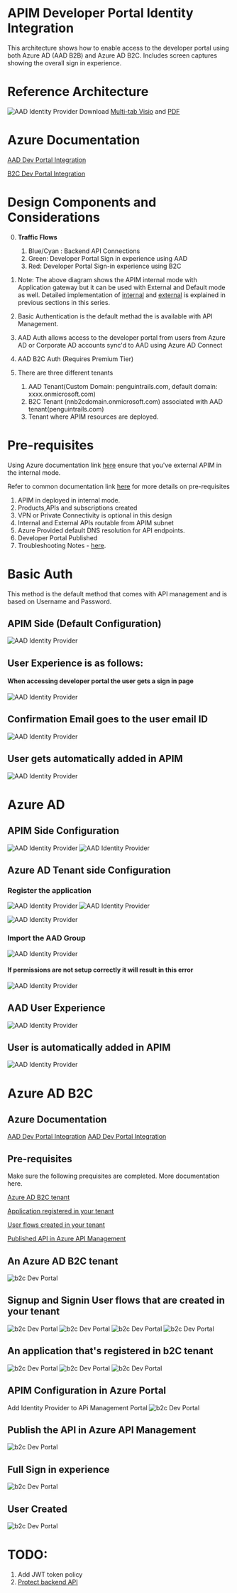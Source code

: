
# APIM Developer Portal Identity Integration

This architecture shows how to enable access to the developer portal using both Azure AD (AAD B2B) and Azure AD B2C. Includes screen captures showing the overall sign in experience.

# Reference Architecture
![AAD Identity Provider](images/identity/apim-identity-architecture.png)
Download [Multi-tab Visio](APIM-all-reference-architectures-visio.vsdx) and [PDF](APIM-all-reference-architectures-PDF.pdf)

# Azure Documentation

[AAD Dev Portal Integration](https://docs.microsoft.com/en-us/azure/api-management/api-management-howto-aad)

[B2C Dev Portal Integration](https://docs.microsoft.com/en-us/azure/api-management/api-management-howto-aad-b2c)

# Design Components and Considerations

0. **Traffic Flows**
   
   1. Blue/Cyan : Backend API Connections
   2. Green: Developer Portal Sign in experience using AAD
   3. Red: Developer Portal Sign-in experience  using B2C
  

1. Note: The above diagram shows the APIM internal mode with Application gateway but it can be used with External and Default mode as well. Detailed implementation of [internal](README-internal.md) and [external](README-external.md) is explained in previous sections in this series.
2. Basic Authentication is the default methad the is available with API Management.
3. AAD Auth allows access to the developer portal from users from Azure AD or Corporate AD accounts sync'd to AAD using Azure AD Connect
4. AAD B2C Auth (Requires Premium Tier)
5. There are three different tenants
   1. AAD Tenant(Custom Domain: penguintrails.com, default domain: xxxx.onmicrosoft.com)
   2. B2C Tenant (nnb2cdomain.onmicrosoft.com) associated with AAD tenant(penguintrails.com)
   3. Tenant where APIM resources are deployed.


# Pre-requisites
Using Azure documentation link [here](https://docs.microsoft.com/en-us/azure/api-management/import-and-publish) ensure that you've external APIM in the internal mode.

Refer to common documentation link [here](README-common.md) for more details on pre-requisites
1. APIM in deployed in internal mode.
2. Products,APIs and subscriptions created
3. VPN or Private Connectivity is optional in this design
4. Internal and External APIs routable from APIM subnet
5. Azure Provided default DNS resolution for API endpoints.
6. Developer Portal Published
7. Troubleshooting Notes - [here](README-troubleshooting.md).

# Basic Auth

This method is the default method that comes with API management and is based on Username and Password.

## APIM Side (Default Configuration)


![AAD Identity Provider](images/identity/basic-auth.png)

## User Experience is as follows:

#### When accessing developer portal the user gets a sign in page
![AAD Identity Provider](images/identity/basic-sign-up-experience.png)

## Confirmation Email goes to the user email ID

![AAD Identity Provider](images/identity/basic-confirmation-email.png)



## User gets automatically added in APIM
![AAD Identity Provider](images/identity/basic-users.png)

# Azure AD

## APIM Side Configuration

![AAD Identity Provider](images/identity/aad-add-identity-provider.png)
![AAD Identity Provider](images/identity/aad-indentity-provider.png)

## Azure AD Tenant side Configuration

### Register the application

![AAD Identity Provider](images/identity/aad-register-app-developer-portal.png)
![AAD Identity Provider](images/identity/add-permissions-microsoft-graph.png)


![AAD Identity Provider](images/identity/aad-id-token.png)

### Import the AAD Group

![AAD Identity Provider](images/identity/apim-developer-aad-group.png)
#### If permissions are not setup correctly it will result in this error
![AAD Identity Provider](images/identity/graph-api-error.png)

## AAD User Experience
![AAD Identity Provider](images/identity/aad-signup-experience.png)
## User is automatically added in APIM
![AAD Identity Provider](images/identity/aad-users-after-registration.png)




# Azure AD B2C

## Azure Documentation
[AAD Dev Portal Integration](https://docs.microsoft.com/en-us/azure/api-management/api-management-howto-aad-b2c)
[AAD Dev Portal Integration](https://docs.microsoft.com/en-us/azure/active-directory-b2c/secure-api-management?tabs=app-reg-ga)

## Pre-requisites
Make sure the following prequisites are completed. More documentation here.

[Azure AD B2C tenant](https://docs.microsoft.com/en-us/azure/active-directory-b2c/tutorial-create-tenant)

[Application registered in your tenant](https://docs.microsoft.com/en-us/azure/active-directory-b2c/tutorial-register-applications?tabs=app-reg-ga)

[User flows created in your tenant](https://docs.microsoft.com/en-us/azure/active-directory-b2c/tutorial-create-user-flows?pivots=b2c-user-flow)
	
[Published API in Azure API Management](https://docs.microsoft.com/en-us/azure/api-management/import-and-publish)


## An Azure AD B2C tenant
![b2c Dev Portal](images/identity/b2c-tenant.png)

## Signup and Signin User flows that are created in your tenant
![b2c Dev Portal](images/identity/b2c-tenant-signin-up-user-flow.png)
![b2c Dev Portal](images/identity/idp.png)
![b2c Dev Portal](images/identity/b2c-claims.png)
![b2c Dev Portal](images/identity/b2c-user-attributes.png)



## An application that's registered in b2C  tenant

![b2c Dev Portal](images/identity/b2c-register-application.png)
![b2c Dev Portal](images/identity/b2c-redirect-URI-grant.png)
![b2c Dev Portal](images/identity/b2c-register-application.png)





## APIM Configuration in Azure Portal

Add Identity Provider to APi Management Portal
![b2c Dev Portal](images/identity/b2c-add-identity-provider.png)

## Publish the API in Azure API Management

![b2c Dev Portal](images/identity/b2c-publish-portal.png)

## Full Sign in experience

![b2c Dev Portal](images/identity/b2c-sign-up-experience.png)

## User Created
![b2c Dev Portal](images/identity/b2c-users.png)




# TODO:

1. Add JWT token policy
2. [Protect backend API](https://docs.microsoft.com/en-us/azure/api-management/api-management-howto-protect-backend-with-aad)